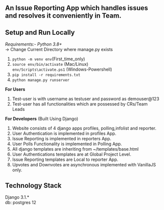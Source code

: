 ## An Issue Reporting App which handles issues and resolves it conveniently in Team.

**Setup and Run Locally**
---
*Requirements:- Python 3.8+*<br>
-> Change Current Directory where manage.py exists
1) `python -m venv env`(First_time_only)
2) `source env/bin/activate` (Mac/Linux)<br>
   `env/Scripts\activate.ps1` (Windows-Powershell)
3) `pip install -r requirements.txt`
4) `python manage.py runserver`

**For Users**
1) Test-user is with username as testuser and password as demouser@123
2) Test-user has all functionalities which are possessed by CRs/Team Leads

**For Developers**
(Built Using Django)
1) Website consists of 4 django apps profiles, polling,infolist and reporter.
2) User Authentication is implemented in profiles App.
3) Issue Reporting is implemented in reporters App.
4) User Polls Functionality is implemented in Polling App.
5) All django templates are inheriting from ~/templates/base.html
6) User Authentications templates are at Global Project Level.
7) Issue Reporting templates are Local to reporter App.
8) Upvotes and Downvotes are asynchronous implemented with VanillaJS only.

**Technology Stack**
---
Django 3.1.* <br>
db: postgres 12
